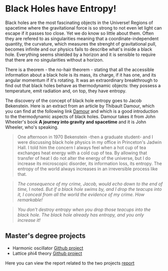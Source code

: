# Black Holes have Entropy!

Black holes are the most fascinating objects in the Universe! Regions of spacetime where the gravitational force is so strong to not even let light can escape if it passes too close. Yet we do know so little about them. Often they are refered to as singularities meaning that a coordinate-independent quantity, the curvature, which measures the strenght of gravitational pull, becomes infinite and our physics fails to describe what's inside a black hole. Everything seems shielded by a horizon and it is sensible to require that there are no singularities without a horizon. 

There is a theorem - the no-hair theorem - stating that all the accessible information about a black hole is its mass, its charge, if it has one, and its angular momentum if it's rotating. It was an extraordinary breakthrough to find out that black holes behave as thermodynamic objects: they possess a temperature, emit radiation and, on top, they have entropy.

The discovery of the concept of black hole entropy goes to Jacob Bekenstein. Here is an extract from an article by Thibault Damour, which you can find at the following link [Damour](https://arxiv.org/pdf/hep-th/0401160.pdf) and which is a good introduction to the thermodynamic aspects of black holes. Damour takes it from John Wheeler's book **A journey into gravity and spacetime** and it is John Wheeler, who's speaking.

> One afternoon in 1970 Bekenstein -then a graduate student- and I were discussing black hole physics in my office in Princeton's Jadwin Hall. I told him the concern I always feel when a hot cup of tea exchanges heat energy with a cold cup of tea. By allowing that transfer of heat I do not alter the energy of the universe, but I do increase its microscopic disorder, its information loss, its entropy. The entropy of the world always increases in an irreversible process like that.

> *The consequence of my crime, Jacob, would echo down to the end of time,* I noted. *But if a black hole swims by, and I drop the teacups into it, I conceal from all the world the evidence of my crime. How remarkable!*

> *You don't destroy entropy when you drop those teacups into the black hole. The black hole already has entropy, and you only increase it!*

## Master's degree projects

- Harmonic oscillator [Github project](https://github.com/ulyanadupletsa/HarmonicOscillator)
- Lattice phi4 theory [Github project](https://github.com/ulyanadupletsa/LatticePhi4Theory)

Here you can view the report related to the two projects [report](main.pdf)


